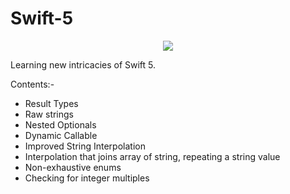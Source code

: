 # Swift-5
<p align="center">
<img src="https://img.shields.io/badge/Swift-5.0-green.svg" />
</p>


<p align="center">
  <a href="//imgur.com/QXVAnpA"></img src="//s.imgur.com/min/embed.js" charset="utf-8"/></a>
</p>


Learning new intricacies of Swift 5.


<p>Contents:- </p>

- Result Types
- Raw strings
- Nested Optionals
- Dynamic Callable
- Improved String Interpolation
- Interpolation that joins array of string, repeating a string value 
- Non-exhaustive enums 
- Checking for integer multiples

